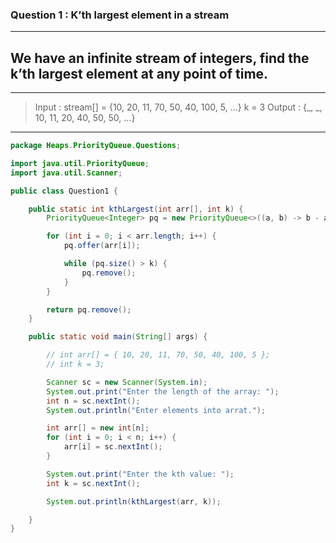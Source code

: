 ### Question 1 : K’th largest element in a stream

---

## We have an infinite stream of integers, find the k’th largest element at any point of time.

---

> Input : stream[] = {10, 20, 11, 70, 50, 40, 100, 5, ...} k = 3
> Output : {_, _, 10, 11, 20, 40, 50, 50, ...}

---

```java
package Heaps.PriorityQueue.Questions;

import java.util.PriorityQueue;
import java.util.Scanner;

public class Question1 {

    public static int kthLargest(int arr[], int k) {
        PriorityQueue<Integer> pq = new PriorityQueue<>((a, b) -> b - a);

        for (int i = 0; i < arr.length; i++) {
            pq.offer(arr[i]);

            while (pq.size() > k) {
                pq.remove();
            }
        }

        return pq.remove();
    }

    public static void main(String[] args) {

        // int arr[] = { 10, 20, 11, 70, 50, 40, 100, 5 };
        // int k = 3;

        Scanner sc = new Scanner(System.in);
        System.out.print("Enter the length of the array: ");
        int n = sc.nextInt();
        System.out.println("Enter elements into arrat.");

        int arr[] = new int[n];
        for (int i = 0; i < n; i++) {
            arr[i] = sc.nextInt();
        }

        System.out.print("Enter the kth value: ");
        int k = sc.nextInt();

        System.out.println(kthLargest(arr, k));

    }
}

```
